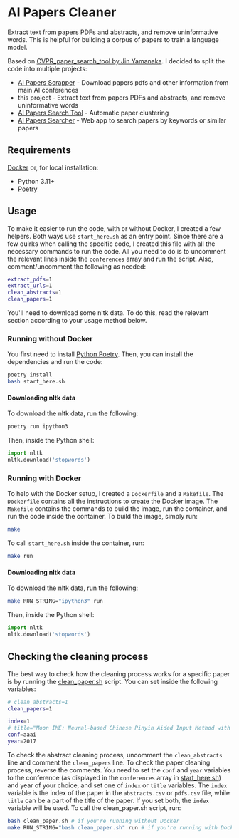 # AI Papers Cleaner

Extract text from papers PDFs and abstracts, and remove uninformative words. This is helpful for building a corpus of papers to train a language model.

Based on [CVPR_paper_search_tool by Jin Yamanaka](https://github.com/jiny2001/CVPR_paper_search_tool). I decided to split the code into multiple projects:

- [AI Papers Scrapper](https://github.com/george-gca/ai_papers_scrapper) - Download papers pdfs and other information from main AI conferences
- this project - Extract text from papers PDFs and abstracts, and remove uninformative words
- [AI Papers Search Tool](https://github.com/george-gca/ai_papers_search_tool) - Automatic paper clustering
- [AI Papers Searcher](https://github.com/george-gca/ai_papers_searcher) - Web app to search papers by keywords or similar papers

## Requirements

[Docker](https://www.docker.com/) or, for local installation:

- Python 3.11+
- [Poetry](https://python-poetry.org/docs/)

## Usage

To make it easier to run the code, with or without Docker, I created a few helpers. Both ways use `start_here.sh` as an entry point. Since there are a few quirks when calling the specific code, I created this file with all the necessary commands to run the code. All you need to do is to uncomment the relevant lines inside the `conferences` array and run the script. Also, comment/uncomment the following as needed:

```bash
extract_pdfs=1
extract_urls=1
clean_abstracts=1
clean_papers=1
```

You'll need to download some nltk data. To do this, read the relevant section according to your usage method below.

### Running without Docker

You first need to install [Python Poetry](https://python-poetry.org/docs/). Then, you can install the dependencies and run the code:

```bash
poetry install
bash start_here.sh
```

#### Downloading nltk data

To download the nltk data, run the following:

```bash
poetry run ipython3
```

Then, inside the Python shell:

```python
import nltk
nltk.download('stopwords')
```

### Running with Docker

To help with the Docker setup, I created a `Dockerfile` and a `Makefile`. The `Dockerfile` contains all the instructions to create the Docker image. The `Makefile` contains the commands to build the image, run the container, and run the code inside the container. To build the image, simply run:

```bash
make
```

To call `start_here.sh` inside the container, run:

```bash
make run
```

#### Downloading nltk data

To download the nltk data, run the following:

```bash
make RUN_STRING="ipython3" run
```

Then, inside the Python shell:

```python
import nltk
nltk.download('stopwords')
```

## Checking the cleaning process

The best way to check how the cleaning process works for a specific paper is by running the [clean_paper.sh](clean_paper.sh) script. You can set inside the following variables:

```bash
# clean_abstracts=1
clean_papers=1

index=1
# title="Moon IME: Neural-based Chinese Pinyin Aided Input Method with Customizable Association"
conf=aaai
year=2017
```

To check the abstract cleaning process, uncomment the `clean_abstracts` line and comment the `clean_papers` line. To check the paper cleaning process, reverse the comments. You need to set the `conf` and `year` variables to the conference (as displayed in the `conferences` array in [start_here.sh](start_here.sh)) and year of your choice, and set one of `index` or `title` variables. The `index` variable is the index of the paper in the `abstracts.csv` or `pdfs.csv` file, while `title` can be a part of the title of the paper. If you set both, the `index` variable will be used. To call the clean_paper.sh script, run:

```bash
bash clean_paper.sh # if you're running without Docker
make RUN_STRING="bash clean_paper.sh" run # if you're running with Docker
```
